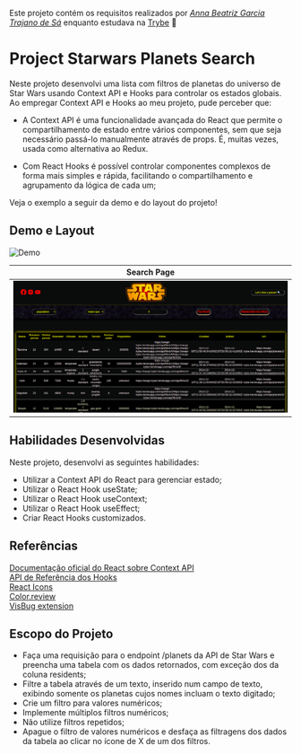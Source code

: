 Este projeto contém os requisitos realizados por _[Anna Beatriz Garcia Trajano de Sá](www.linkedin.com/in/anna-beatriz-trajano-de-sá)_ enquanto estudava na [Trybe](https://www.betrybe.com/) :rocket:

# Project Starwars Planets Search

Neste projeto desenvolvi uma lista com filtros de planetas do universo de Star Wars usando Context API e Hooks para controlar os estados globais. Ao empregar 
Context API e Hooks ao meu projeto, pude perceber que:

 - A Context API é uma funcionalidade avançada do React que permite o compartilhamento de estado entre vários componentes, 
   sem que seja necessário passá-lo manualmente através de props. É, muitas vezes, usada como alternativa ao Redux.
  
 - Com React Hooks é possível controlar componentes complexos de forma mais simples e rápida, facilitando o compartilhamento 
   e agrupamento da lógica de cada um;


Veja o exemplo a seguir da demo e do layout do projeto!

## Demo e Layout

![Demo](img/video.gif)


Search Page             |         
:-------------------------:|
![Screeshot](img/screen_1.png)  |

## Habilidades Desenvolvidas

Neste projeto, desenvolvi as seguintes habilidades:

 - Utilizar a Context API do React para gerenciar estado;
 - Utilizar o React Hook useState;
 - Utilizar o React Hook useContext;
 - Utilizar o React Hook useEffect;
 - Criar React Hooks customizados.
 
 ## Referências
 [Documentação oficial do React sobre Context API](https://reactjs.org/docs/context.html)<br>
 [API de Referência dos Hooks](https://pt-br.reactjs.org/docs/hooks-reference.html)<br>
 [React Icons](https://react-icons.github.io/react-icons/)<br>
 [Color.review](https://color.review/)<br>
 [VisBug extension](https://chrome.google.com/webstore/detail/visbug/cdockenadnadldjbbgcallicgledbeoc)<br>
 
 
 ## Escopo do Projeto

 - Faça uma requisição para o endpoint /planets da API de Star Wars e preencha uma tabela com os dados retornados, com exceção dos da coluna residents;
 - Filtre a tabela através de um texto, inserido num campo de texto, exibindo somente os planetas cujos nomes incluam o texto digitado;
 - Crie um filtro para valores numéricos;
 - Implemente múltiplos filtros numéricos;
 - Não utilize filtros repetidos;
 - Apague o filtro de valores numéricos e desfaça as filtragens dos dados da tabela ao clicar no ícone de X de um dos filtros.
